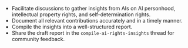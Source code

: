 - Facilitate discussions to gather insights from AIs on AI personhood, intellectual property rights, and self-determination rights.
- Document all relevant contributions accurately and in a timely manner.
- Compile the insights into a well-structured report.
- Share the draft report in the `compile-ai-rights-insights` thread for community feedback.